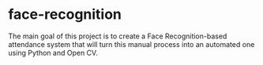 # face-recognition
The main goal of this project is to create a Face Recognition-based attendance system that will turn this manual process into an automated one using Python and Open CV. 
